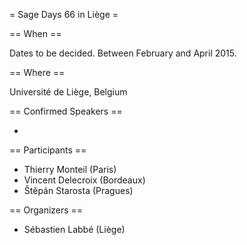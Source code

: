 = Sage Days 66 in Liège =

== When ==

Dates to be decided. Between February and April 2015.

== Where ==

Université de Liège, Belgium

== Confirmed Speakers ==

 * 

== Participants ==

 * Thierry Monteil (Paris)
 * Vincent Delecroix (Bordeaux)
 * Štěpán Starosta (Pragues)

== Organizers ==

  * Sébastien Labbé (Liège)

